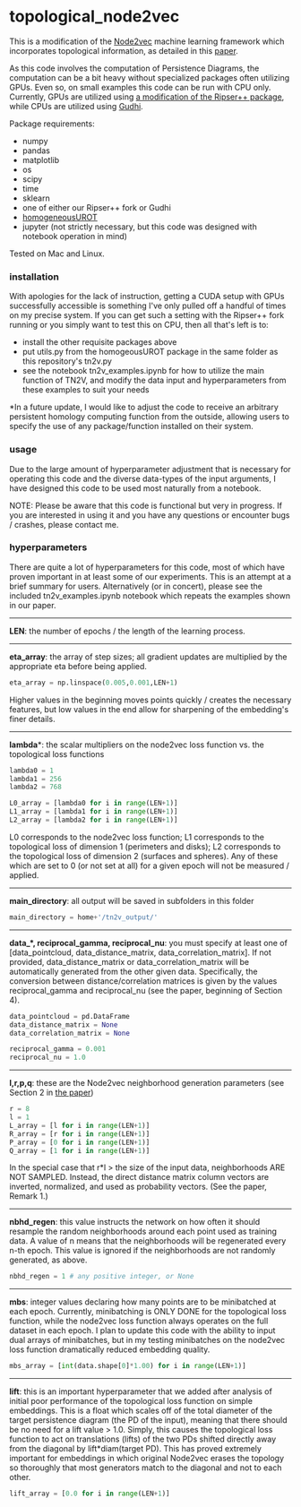 # topological_node2vec
This is a modification of the [Node2vec](https://snap.stanford.edu/node2vec/) machine learning framework which incorporates topological information, as detailed in this [paper](https://arxiv.org/abs/2309.08241).

As this code involves the computation of Persistence Diagrams, the computation can be a bit heavy without specialized packages often utilizing GPUs. Even so, on small examples this code can be run with CPU only. Currently, GPUs are utilized using [a modification of the Ripser++ package](https://github.com/jnclark/ripser-plusplus/tree/return-indices), while CPUs are utilized using [Gudhi](https://gudhi.inria.fr/).

Package requirements:
- numpy
- pandas
- matplotlib
- os
- scipy
- time
- sklearn
- one of either our Ripser++ fork or Gudhi
- [homogeneousUROT](https://github.com/tlacombe/homogeneousUROT)
- jupyter (not strictly necessary, but this code was designed with notebook operation in mind)

Tested on Mac and Linux.

### installation

With apologies for the lack of instruction, getting a CUDA setup with GPUs successfully accessible is something I've only pulled off a handful of times on my precise system. If you can get such a setting with the Ripser++ fork running or you simply want to test this on CPU, then all that's left is to:
- install the other requisite packages above
- put utils.py from the homogeousUROT package in the same folder as this repository's tn2v.py
- see the notebook tn2v_examples.ipynb for how to utilize the main function of TN2V, and modify the data input and hyperparameters from these examples to suit your needs

*In a future update, I would like to adjust the code to receive an arbitrary persistent homology computing function from the outside, allowing users to specify the use of any package/function installed on their system.

### usage

Due to the large amount of hyperparameter adjustment that is necessary for operating this code and the diverse data-types of the input arguments, I have designed this code to be used most naturally from a notebook.

NOTE: Please be aware that this code is functional but very in progress. If you are interested in using it and you have any questions or encounter bugs / crashes, please contact me.

### hyperparameters

There are quite a lot of hyperparameters for this code, most of which have proven important in at least some of our experiments. This is an attempt at a brief summary for users. Alternatively (or in concert), please see the included tn2v_examples.ipynb notebook which repeats the examples shown in our paper.

---

**LEN**: the number of epochs / the length of the learning process.

---

**eta_array**: the array of step sizes; all gradient updates are multiplied by the appropriate eta before being applied.
```python
eta_array = np.linspace(0.005,0.001,LEN+1)
```
Higher values in the beginning moves points quickly / creates the necessary features, but low values in the end allow for sharpening of the embedding's finer details.

---

**lambda***: the scalar multipliers on the node2vec loss function vs. the topological loss functions
```python
lambda0 = 1
lambda1 = 256
lambda2 = 768

L0_array = [lambda0 for i in range(LEN+1)]
L1_array = [lambda1 for i in range(LEN+1)]
L2_array = [lambda2 for i in range(LEN+1)]
```
L0 corresponds to the node2vec loss function; L1 corresponds to the topological loss of dimension 1 (perimeters and disks); L2 corresponds to the topological loss of dimension 2 (surfaces and spheres). Any of these which are set to 0 (or not set at all) for a given epoch will not be measured / applied.

---

**main_directory**: all output will be saved in subfolders in this folder
```python
main_directory = home+'/tn2v_output/'
```

---

**data_\*, reciprocal_gamma, reciprocal_nu**: you must specify at least one of [data_pointcloud, data_distance_matrix, data_correlation_matrix]. If not provided, data_distance_matrix or data_correlation_matrix will be automatically generated from the other given data. Specifically, the conversion between distance/correlation matrices is given by the values reciprocal_gamma and reciprocal_nu (see the paper, beginning of Section 4).
```python
data_pointcloud = pd.DataFrame
data_distance_matrix = None
data_correlation_matrix = None

reciprocal_gamma = 0.001
reciprocal_nu = 1.0
```

---

**l,r,p,q**: these are the Node2vec neighborhood generation parameters (see Section 2 in [the paper](https://arxiv.org/abs/2309.08241))
```python
r = 8
l = 1
L_array = [l for i in range(LEN+1)]
R_array = [r for i in range(LEN+1)]
P_array = [0 for i in range(LEN+1)]
Q_array = [1 for i in range(LEN+1)]
```
In the special case that r*l > the size of the input data, neighborhoods ARE NOT SAMPLED. Instead, the direct distance matrix column vectors are inverted, normalized, and used as probability vectors. (See the paper, Remark 1.)

---

**nbhd_regen**: this value instructs the network on how often it should resample the random neighborhoods around each point used as training data. A value of n means that the neighborhoods will be regenerated every n-th epoch. This value is ignored if the neighborhoods are not randomly generated, as above.
```python
nbhd_regen = 1 # any positive integer, or None
```

---

**mbs**: integer values declaring how many points are to be minibatched at each epoch. Currently, minibatching is ONLY DONE for the topological loss function, while the node2vec loss function always operates on the full dataset in each epoch. I plan to update this code with the ability to input dual arrays of minibatches, but in my testing minibatches on the node2vec loss function dramatically reduced embedding quality.
```python
mbs_array = [int(data.shape[0]*1.00) for i in range(LEN+1)]
```

---

**lift**: this is an important hyperparameter that we added after analysis of initial poor performance of the topological loss function on simple embeddings. This is a float which scales off of the total diameter of the target persistence diagram (the PD of the input), meaning that there should be no need for a lift value > 1.0. Simply, this causes the topological loss function to act on translations (lifts) of the two PDs shifted directly away from the diagonal by lift*diam(target PD). This has proved extremely important for embeddings in which original Node2vec erases the topology so thoroughly that most generators match to the diagonal and not to each other.
```python
lift_array = [0.0 for i in range(LEN+1)]
```
